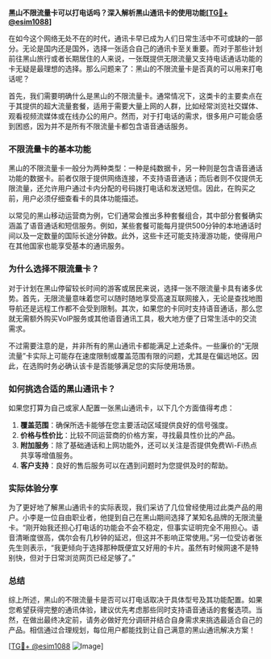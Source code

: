 **黑山不限流量卡可以打电话吗？深入解析黑山通讯卡的使用功能[[TG💪+ @esim1088](https://t.me/s/esim1088)]**

在如今这个网络无处不在的时代，通讯卡早已成为人们日常生活中不可或缺的一部分。无论是国内还是国外，选择一张适合自己的通讯卡至关重要。而对于那些计划前往黑山旅行或者长期居住的人来说，一张既提供无限流量又支持电话通话功能的卡无疑是最理想的选择。那么问题来了：黑山的不限流量卡是否真的可以用来打电话呢？

首先，我们需要明确什么是黑山的不限流量卡。通常情况下，这类卡的主要卖点在于其提供的超大流量套餐，适用于需要大量上网的人群，比如经常浏览社交媒体、观看视频流媒体或在线办公的用户。然而，对于打电话的需求，很多用户可能会感到困惑，因为并不是所有不限流量卡都包含语音通话服务。

### 不限流量卡的基本功能

黑山的不限流量卡一般分为两种类型：一种是纯数据卡，另一种则是包含语音通话功能的数据卡。前者仅限于提供网络连接，不支持语音通话；而后者则不仅提供无限流量，还允许用户通过卡内分配的号码拨打电话和发送短信。因此，在购买之前，用户必须仔细查看卡的具体功能描述。

以常见的黑山移动运营商为例，它们通常会推出多种套餐组合，其中部分套餐确实涵盖了语音通话和短信服务。例如，某些套餐可能每月提供500分钟的本地通话时间以及一定数量的国际长途分钟数。此外，这些卡还可能支持漫游功能，使得用户在其他国家也能享受基本的通讯服务。

### 为什么选择不限流量卡？

对于计划在黑山停留较长时间的游客或居民来说，选择一张不限流量卡具有诸多优势。首先，无限流量意味着您可以随时随地享受高速互联网接入，无论是查找地图导航还是远程工作都不会受到限制。其次，如果您的卡同时支持语音通话，那么您就无需额外购买VoIP服务或其他语音通讯工具，极大地方便了日常生活中的交流需求。

不过需要注意的是，并非所有的黑山通讯卡都能满足上述条件。一些廉价的“无限流量”卡实际上可能存在速度限制或覆盖范围有限的问题，尤其是在偏远地区。因此，在选购时务必确认该卡是否能够满足您的实际使用场景。

### 如何挑选合适的黑山通讯卡？

如果您打算为自己或家人配置一张黑山通讯卡，以下几个方面值得考虑：

1. **覆盖范围**：确保所选卡能够在您主要活动区域提供良好的信号强度。
2. **价格与性价比**：比较不同运营商的价格方案，寻找最具性价比的产品。
3. **附加服务**：除了基础通话和上网功能外，还可以关注是否提供免费Wi-Fi热点共享等增值服务。
4. **客户支持**：良好的售后服务可以在遇到问题时为您提供及时的帮助。

### 实际体验分享

为了更好地了解黑山通讯卡的实际表现，我们采访了几位曾经使用过此类产品的用户。小李是一位自由职业者，他提到自己在黑山期间选择了某知名品牌的无限流量卡。“刚开始我还担心打电话的功能会不会不稳定，但事实证明完全不用担心。语音清晰度很高，偶尔会有几秒钟的延迟，但这并不影响正常使用。”另一位受访者张先生则表示，“我更倾向于选择那种既便宜又好用的卡片。虽然有时候网速不是特别快，但对于日常浏览网页已经足够了。”

### 总结

综上所述，黑山的不限流量卡是否可以打电话取决于具体型号及其功能配置。如果您希望获得完整的通讯体验，建议优先考虑那些同时支持语音通话的套餐选项。当然，在做出最终决定前，请务必做好充分调研并结合自身需求来挑选最适合自己的产品。相信通过合理规划，每位用户都能找到让自己满意的黑山通讯解决方案！

[[TG💪+ @esim1088](https://t.me/s/esim1088) ![Image](https://i.postimg.cc/4NQfJmqS/Snipaste-2025-05-13-00-14-12.png)]